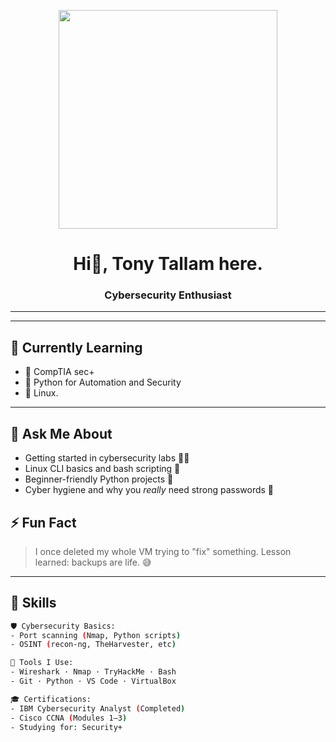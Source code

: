 
<p align="center">
 <img src="https://media.giphy.com/media/QpVUMRUJGokfqXyfa1/giphy.gif" width="350"/>
</p>

<h1 align="center">Hi👋, Tony Tallam here.</h1>
<h3 align="center">Cybersecurity Enthusiast </h3>

---
---

## 🌱 Currently Learning
- 📡 CompTIA sec+
- 🐍 Python for Automation and Security
- 🧪 Linux.

---

## 💬 Ask Me About

- Getting started in cybersecurity labs 🧑‍💻  
- Linux CLI basics and bash scripting 🐧  
- Beginner-friendly Python projects 🔰  
- Cyber hygiene and why you *really* need strong passwords 🧠 

## ⚡ Fun Fact

> I once deleted my whole VM trying to "fix" something. Lesson learned: backups are life. 😅

---

## 🧰 Skills

```bash
🛡️ Cybersecurity Basics:
- Port scanning (Nmap, Python scripts)
- OSINT (recon-ng, TheHarvester, etc)

🧪 Tools I Use:
- Wireshark · Nmap · TryHackMe · Bash
- Git · Python · VS Code · VirtualBox

🎓 Certifications:
- IBM Cybersecurity Analyst (Completed)
- Cisco CCNA (Modules 1–3)
- Studying for: Security+

